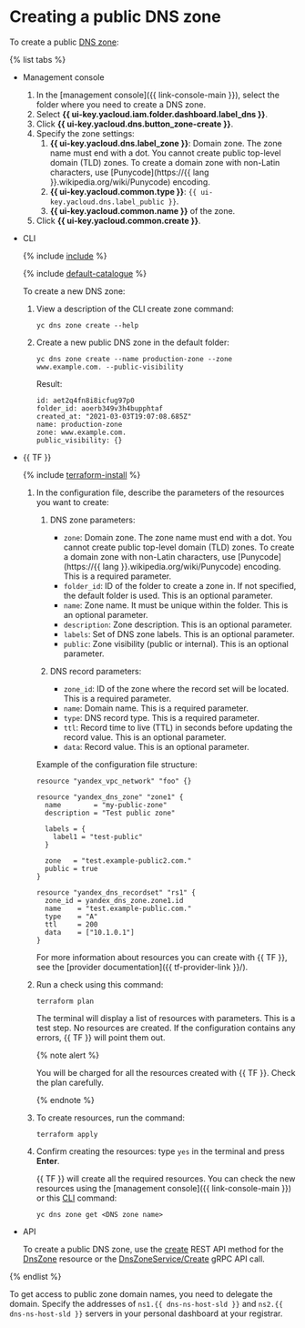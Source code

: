 # Creating a public DNS zone

To create a public [DNS zone](../concepts/dns-zone.md):

{% list tabs %}

- Management console

   1. In the [management console]({{ link-console-main }}), select the folder where you need to create a DNS zone.
   1. Select **{{ ui-key.yacloud.iam.folder.dashboard.label_dns }}**.
   1. Click **{{ ui-key.yacloud.dns.button_zone-create }}**.
   1. Specify the zone settings:
      1. **{{ ui-key.yacloud.dns.label_zone }}**: Domain zone. The zone name must end with a dot. You cannot create public top-level domain (TLD) zones. To create a domain zone with non-Latin characters, use [Punycode](https://{{ lang }}.wikipedia.org/wiki/Punycode) encoding.
      1. **{{ ui-key.yacloud.common.type }}**: `{{ ui-key.yacloud.dns.label_public }}`.
      1. **{{ ui-key.yacloud.common.name }}** of the zone.
   1. Click **{{ ui-key.yacloud.common.create }}**.

- CLI

   {% include [include](../../_includes/cli-install.md) %}

   {% include [default-catalogue](../../_includes/default-catalogue.md) %}

   To create a new DNS zone:

   1. View a description of the CLI create zone command:

      ```
      yc dns zone create --help
      ```

   1. Create a new public DNS zone in the default folder:

      ```
      yc dns zone create --name production-zone --zone www.example.com. --public-visibility
      ```

      Result:

      ```
      id: aet2q4fn8i8icfug97p0
      folder_id: aoerb349v3h4bupphtaf
      created_at: "2021-03-03T19:07:08.685Z"
      name: production-zone
      zone: www.example.com.
      public_visibility: {}
      ```

- {{ TF }}

   {% include [terraform-install](../../_includes/terraform-install.md) %}

   1. In the configuration file, describe the parameters of the resources you want to create:

      1. DNS zone parameters:

         * `zone`: Domain zone. The zone name must end with a dot. You cannot create public top-level domain (TLD) zones. To create a domain zone with non-Latin characters, use [Punycode](https://{{ lang }}.wikipedia.org/wiki/Punycode) encoding. This is a required parameter.
         * `folder_id`: ID of the folder to create a zone in. If not specified, the default folder is used. This is an optional parameter.
         * `name`: Zone name. It must be unique within the folder. This is an optional parameter.
         * `description`: Zone description. This is an optional parameter.
         * `labels`: Set of DNS zone labels. This is an optional parameter.
         * `public`: Zone visibility (public or internal). This is an optional parameter.

      1. DNS record parameters:

         * `zone_id`: ID of the zone where the record set will be located. This is a required parameter.
         * `name`: Domain name. This is a required parameter.
         * `type`: DNS record type. This is a required parameter.
         * `ttl`: Record time to live (TTL) in seconds before updating the record value. This is an optional parameter.
         * `data`: Record value. This is an optional parameter.

      Example of the configuration file structure:

      ```hcl
      resource "yandex_vpc_network" "foo" {}

      resource "yandex_dns_zone" "zone1" {
        name        = "my-public-zone"
        description = "Test public zone"

        labels = {
          label1 = "test-public"
        }

        zone   = "test.example-public2.com."
        public = true
      }

      resource "yandex_dns_recordset" "rs1" {
        zone_id = yandex_dns_zone.zone1.id
        name    = "test.example-public.com."
        type    = "A"
        ttl     = 200
        data    = ["10.1.0.1"]
      }
      ```

      For more information about resources you can create with {{ TF }}, see the [provider documentation]({{ tf-provider-link }}/).


   1. Run a check using this command:
      ```
      terraform plan
      ```

      The terminal will display a list of resources with parameters. This is a test step. No resources are created. If the configuration contains any errors, {{ TF }} will point them out.

      {% note alert %}

      You will be charged for all the resources created with {{ TF }}. Check the plan carefully.

      {% endnote %}

   1. To create resources, run the command:
      ```
      terraform apply
      ```

   1. Confirm creating the resources: type `yes` in the terminal and press **Enter**.

      {{ TF }} will create all the required resources. You can check the new resources using the [management console]({{ link-console-main }}) or this [CLI](../../cli/quickstart.md) command:

      ```
      yc dns zone get <DNS zone name>
      ```

- API

   To create a public DNS zone, use the [create](../api-ref/DnsZone/create.md) REST API method for the [DnsZone](../api-ref/DnsZone/index.md) resource or the [DnsZoneService/Create](../api-ref/grpc/dns_zone_service.md#Create) gRPC API call.

{% endlist %}

To get access to public zone domain names, you need to delegate the domain. Specify the addresses of `ns1.{{ dns-ns-host-sld }}` and `ns2.{{ dns-ns-host-sld }}` servers in your personal dashboard at your registrar.
